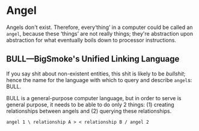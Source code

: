 # Angel

Angels don't exist. Therefore, every‘thing’ in a computer could be called an `angel`, because these ‘things’ are not really things; they're abstraction upon abstraction for what eventually boils down to processor instructions.

## BULL—BigSmoke's Unified Linking Language

If you say shit about non-existent entities, this shit is likely to be _bullshit_; hence the name for the language with which to query and describe `angel`s: BULL.

BULL is a general-purpose computer language, but in order to serve is general purpose, it needs to be able to do only 2 things: (1) creating relationships between angels and (2) querying these relationships.

```
angel 1 \ relationship A > < relationship B / angel 2
```
